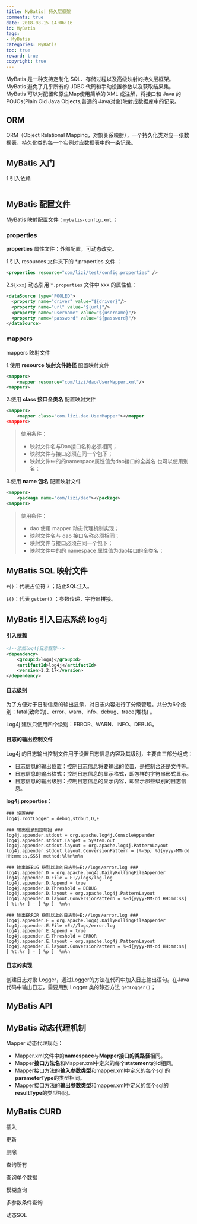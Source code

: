```yaml
---
title: MyBatis| 持久层框架
comments: true
date: 2018-08-15 14:06:16
id: MyBatis
tags: 
- MyBatis
categories: MyBatis
toc: true
reward: true
copyright: true
---
```


<!--# MyBatis-->

MyBatis 是一种支持定制化 SQL、存储过程以及高级映射的持久层框架。MyBatis 避免了几乎所有的 JDBC 代码和手动设置参数以及获取结果集。MyBatis 可以对配置和原生Map使用简单的 XML 或注解，将接口和 Java 的 POJOs(Plain Old Java Objects,普通的 Java对象)映射成数据库中的记录。 

<!--more-->

## ORM

ORM（Object Relational Mapping，对象关系映射），一个持久化类对应一张数据表，持久化类的每一个实例对应数据表中的一条记录。

## MyBatis 入门

1 引入依赖

```

```

## MyBatis 配置文件

MyBatis 映射配置文件：`mybatis-config.xml` ；

### properties

**properties** 属性文件：外部配置，可动态改变。

1.引入 resources 文件夹下的 *.properties 文件 ：

```xml
<properties resource="com/lizi/test/config.properties" />
```

2.`${xxx}` 动态引用 `*.properties` 文件中 xxx 的属性值：

```xml
<dataSource type="POOLED">
  <property name="driver" value="${driver}"/>
  <property name="url" value="${url}"/>
  <property name="username" value="${username}"/>
  <property name="password" value="${password}"/>
</dataSource>
```

### mappers

mappers 映射文件

1.使用 **resource 映射文件路径** 配置映射文件

```xml
<mappers>
    <mapper resource="com/lizi/dao/UserMapper.xml"/>
<mappers>
```

2.使用 **class 接口全类名** 配置映射文件

```xml
<mappers>
    <mapper class="com.lizi.dao.UserMapper"></mapper
<mappers>
```

> 使用条件：
>
> - 映射文件名与Dao接口名称必须相同；
> - 映射文件与接口必须在同一个包下；
> - 映射文件中的的namespace属性值为dao接口的全类名 也可以使用别名；

3.使用 **name 包名** 配置映射文件

```xml
<mappers>
    <package name="com/lizi/dao"></package>
<mappers>
```

> 使用条件：
>
> - dao 使用 mapper 动态代理机制实现；
> - 映射文件名与 dao 接口名称必须相同；
> - 映射文件与接口必须在同一个包下；
> - 映射文件中的的 namespace 属性值为dao接口的全类名；

## MyBatis SQL 映射文件



`#{}`：代表占位符 `?` ；防止SQL注入。

`${}`：代表 `getter()` ；参数传递，字符串拼接。

## MyBatis 引入日志系统 log4j

#### 引入依赖

```xml
<!--添加log4j日志框架-->
<dependency>
    <groupId>log4j</groupId>
    <artifactId>log4j</artifactId>
    <version>1.2.17</version>
</dependency>
```

#### 日志级别

 为了方便对于日制信息的输出显示，对日志内容进行了分级管理。共分为6个级别：fatal(致命的)、error、warn、info、debug、trace(堆栈) 。

Log4j 建议只使用四个级别：ERROR、WARN、INFO、DEBUG。

#### 日志的输出控制文件

Log4j 的日志输出控制文件用于设置日志信息内容及其级别，主要由三部分组成： 

- 日志信息的输出位置：控制日志信息将要输出的位置，是控制台还是文件等。 
- 日志信息的输出格式：控制日志信息的显示格式，即怎样的字符串形式显示。
- 日志信息的输出级别：控制日志信息的显示内容，即显示那些级别的日志信息。 

**log4j.properties**：

```properties
### 设置###
log4j.rootLogger = debug,stdout,D,E

### 输出信息到控制抬 ###
log4j.appender.stdout = org.apache.log4j.ConsoleAppender
log4j.appender.stdout.Target = System.out
log4j.appender.stdout.layout = org.apache.log4j.PatternLayout
log4j.appender.stdout.layout.ConversionPattern = [%-5p] %d{yyyy-MM-dd HH:mm:ss,SSS} method:%l%n%m%n

### 输出DEBUG 级别以上的日志到=E://logs/error.log ###
log4j.appender.D = org.apache.log4j.DailyRollingFileAppender
log4j.appender.D.File = E://logs/log.log
log4j.appender.D.Append = true
log4j.appender.D.Threshold = DEBUG
log4j.appender.D.layout = org.apache.log4j.PatternLayout
log4j.appender.D.layout.ConversionPattern = %-d{yyyy-MM-dd HH:mm:ss}  [ %t:%r ] - [ %p ]  %m%n

### 输出ERROR 级别以上的日志到=E://logs/error.log ###
log4j.appender.E = org.apache.log4j.DailyRollingFileAppender
log4j.appender.E.File =E://logs/error.log
log4j.appender.E.Append = true
log4j.appender.E.Threshold = ERROR
log4j.appender.E.layout = org.apache.log4j.PatternLayout
log4j.appender.E.layout.ConversionPattern = %-d{yyyy-MM-dd HH:mm:ss}  [ %t:%r ] - [ %p ]  %m%n
```

#### 日志的实现

创建日志对象 Logger，通过Logger的方法在代码中加入日志输出语句。在Java代码中输出日志，需要用到 Logger 类的静态方法 `getLogger()`；

## MyBatis API



## MyBatis 动态代理机制

Mapper 动态代理规范：

- Mapper.xml文件中的**namespace**与**Mapper接口的类路径**相同。 
- Mapper**接口方法名**和Mapper.xml中定义的每个**statement**的**id**相同。
- Mapper接口方法的**输入参数类型**和mapper.xml中定义的每个sql 的**parameterType**的类型相同。
-  Mapper接口方法的**输出参数类型**和mapper.xml中定义的每个sql的**resultType**的类型相同。



## MyBatis CURD

插入

更新

删除

查询所有

查询单个数据

模糊查询

多参数条件查询

动态SQL

